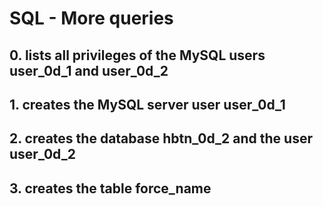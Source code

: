 # SQL - More queries

## 0. lists all privileges of the MySQL users user_0d_1 and user_0d_2
## 1. creates the MySQL server user user_0d_1
## 2. creates the database hbtn_0d_2 and the user user_0d_2
## 3. creates the table force_name
